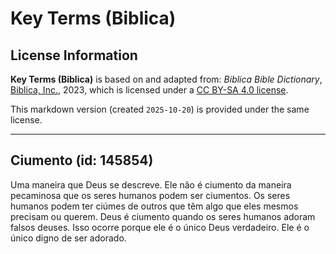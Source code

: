 # Key Terms (Biblica)

## License Information

**Key Terms (Biblica)** is based on and adapted from: _Biblica Bible Dictionary_, [Biblica, Inc.](https://www.biblica.com/), 2023, which is licensed under a [CC BY-SA 4.0 license](https://creativecommons.org/licenses/by-sa/4.0/legalcode.en).

This markdown version (created `2025-10-20`) is provided under the same license.



--------------------------------

## Ciumento (id: 145854)

Uma maneira que Deus se descreve. Ele não é ciumento da maneira pecaminosa que os seres humanos podem ser ciumentos. Os seres humanos podem ter ciúmes de outros que têm algo que eles mesmos precisam ou querem. Deus é ciumento quando os seres humanos adoram falsos deuses. Isso ocorre porque ele é o único Deus verdadeiro. Ele é o único digno de ser adorado.


